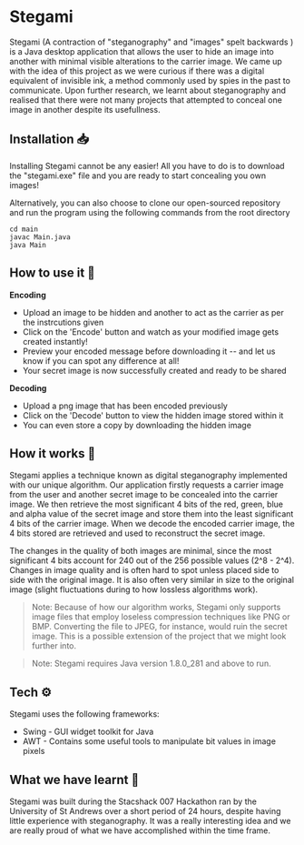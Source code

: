 # Stegami 

Stegami (A contraction of "steganography" and "images" spelt backwards ) is a Java desktop application that allows the user to hide an image into another with minimal visible alterations to the carrier image. We came up with the idea of this project as we were curious if there was a digital equivalent of invisible ink, a method commonly used by spies in the past to communicate. Upon further research, we learnt about steganography and realised that there were not many projects that attempted to conceal one image in another despite its usefullness.

## Installation 📥

Installing Stegami cannot be any easier! All you have to do is to download the "stegami.exe" file and you are ready to start concealing you own images!

Alternatively, you can also choose to clone our open-sourced repository and run the program using the following commands from the root directory

```
cd main
javac Main.java
java Main
```

## How to use it 📑

__Encoding__
- Upload an image to be hidden and another to act as the carrier as per the instrcutions given
- Click on the 'Encode' button and watch as your modified image gets created instantly!
- Preview your encoded message before downloading it -- and let us know if you can spot any difference at all!
- Your secret image is now successfully created and ready to be shared

__Decoding__
- Upload a png image that has been encoded previously
- Click on the 'Decode' button to view the hidden image stored within it
- You can even store a copy by downloading the hidden image


## How it works 🔎
Stegami applies a technique known as digital steganography implemented with our unique algorithm. Our application firstly requests a carrier image from the user and another secret image to be concealed into the carrier image. We then retrieve the most significant 4 bits of the red, green, blue and alpha value of the secret image and store them into the least significant 4 bits of the carrier image. When we decode the encoded carrier image, the 4 bits stored are retrieved and used to reconstruct the secret image.

The changes in the quality of both images are minimal, since the most significant 4 bits account for 240 out of the 256 possible values (2^8 - 2^4). Changes in image quality and is often hard to spot unless placed side to side with the original image. It is also often very similar in size to the original image (slight fluctuations during to how lossless algorithms work). 

> Note: Because of how our algorithm works, Stegami only supports image files that employ loseless compression techniques like PNG or BMP. Converting the file to JPEG, for instance, would ruin the secret image. This is a possible extension of the project that we might look further into.

> Note: Stegami requires Java version 1.8.0_281 and above to run.

## Tech ️⚙️

Stegami uses the following frameworks:

- Swing - GUI widget toolkit for Java
- AWT - Contains some useful tools to manipulate bit values in image pixels

## What we have learnt 🏫

Stegami was built during the Stacshack 007 Hackathon ran by the University of St Andrews over a short period of 24 hours, despite having little experience with steganography. It was a really interesting idea and we are really proud of what we have accomplished within the time frame.


